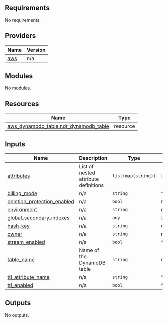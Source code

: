 ## Requirements

No requirements.

## Providers

| Name | Version |
|------|---------|
| <a name="provider_aws"></a> [aws](#provider\_aws) | n/a |

## Modules

No modules.

## Resources

| Name | Type |
|------|------|
| [aws_dynamodb_table.ndr_dynamodb_table](https://registry.terraform.io/providers/hashicorp/aws/latest/docs/resources/dynamodb_table) | resource |

## Inputs

| Name | Description | Type | Default | Required |
|------|-------------|------|---------|:--------:|
| <a name="input_attributes"></a> [attributes](#input\_attributes) | List of nested attribute definitions | `list(map(string))` | `[]` | no |
| <a name="input_billing_mode"></a> [billing\_mode](#input\_billing\_mode) | n/a | `string` | `"PAY_PER_REQUEST"` | no |
| <a name="input_deletion_protection_enabled"></a> [deletion\_protection\_enabled](#input\_deletion\_protection\_enabled) | n/a | `bool` | `null` | no |
| <a name="input_environment"></a> [environment](#input\_environment) | n/a | `string` | n/a | yes |
| <a name="input_global_secondary_indexes"></a> [global\_secondary\_indexes](#input\_global\_secondary\_indexes) | n/a | `any` | `[]` | no |
| <a name="input_hash_key"></a> [hash\_key](#input\_hash\_key) | n/a | `string` | `null` | no |
| <a name="input_owner"></a> [owner](#input\_owner) | n/a | `string` | n/a | yes |
| <a name="input_stream_enabled"></a> [stream\_enabled](#input\_stream\_enabled) | n/a | `bool` | `false` | no |
| <a name="input_table_name"></a> [table\_name](#input\_table\_name) | Name of the DynamoDB table | `string` | `null` | no |
| <a name="input_ttl_attribute_name"></a> [ttl\_attribute\_name](#input\_ttl\_attribute\_name) | n/a | `string` | `""` | no |
| <a name="input_ttl_enabled"></a> [ttl\_enabled](#input\_ttl\_enabled) | n/a | `bool` | `false` | no |

## Outputs

No outputs.
